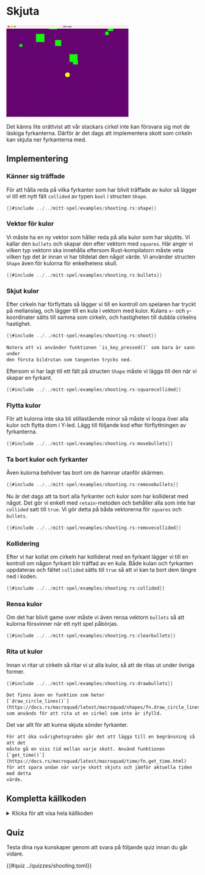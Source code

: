 # Skjuta

![Screenshot](images/shooting.gif#center)

Det känns lite orättvist att vår stackars cirkel inte kan försvara sig mot de
läskiga fyrkanterna. Därför är det dags att implementera skott som cirkeln kan
skjuta ner fyrkanterna med.

## Implementering

### Känner sig träffade

För att hålla reda på vilka fyrkanter som har blivit träffade av kulor så
lägger vi till ett nytt fält `collided` av typen `bool` i structen `Shape`.

```rust [hl,6]
{{#include ../../mitt-spel/examples/shooting.rs:shape}}
```

### Vektor för kulor

Vi måste ha en ny vektor som håller reda på alla kulor som har skjutits. Vi
kallar den `bullets` och skapar den efter vektorn med `squares`. Här anger vi
vilken typ vektorn ska innehålla eftersom Rust-kompilatorn måste veta vilken
typ det är innan vi har tilldelat den något värde. Vi använder structen
`Shape` även för kulorna för enkelhetens skull.

```rust
{{#include ../../mitt-spel/examples/shooting.rs:bullets}}
```

### Skjut kulor

Efter cirkeln har förflyttats så lägger vi till en kontroll om spelaren har
tryckt på mellanslag, och lägger till en kula i vektorn med kulor. Kulans `x`-
och `y`-koordinater sätts till samma som cirkeln, och hastigheten till dubbla
cirkelns hastighet.

```rust
{{#include ../../mitt-spel/examples/shooting.rs:shoot}}
```

```admonish notes
Notera att vi använder funktionen `is_key_pressed()` som bara är sann under
den första bildrutan som tangenten trycks ned.
```

Eftersom vi har lagt till ett fält på structen `Shape` måste vi lägga till den
när vi skapar en fyrkant.

```rust [hl,6]
{{#include ../../mitt-spel/examples/shooting.rs:squarecollided}}
```

### Flytta kulor

För att kulorna inte ska bli stillastående minor så måste vi loopa över alla
kulor och flytta dom i Y-led. Lägg till följande kod efter förflyttningen av
fyrkanterna.

```rust [hl,4-6]
{{#include ../../mitt-spel/examples/shooting.rs:movebullets}}
```

### Ta bort kulor och fyrkanter

Även kulorna behöver tas bort om de hamnar utanför skärmen.

```rust
{{#include ../../mitt-spel/examples/shooting.rs:removebullets}}
```

Nu är det dags att ta bort alla fyrkanter och kulor som har kolliderat med
något. Det gör vi enkelt med `retain`-metoden och behåller alla som inte har
`collided` satt till `true`. Vi gör detta på båda vektorerna för `squares` och
`bullets`.

```rust
{{#include ../../mitt-spel/examples/shooting.rs:removecollided}}
```

### Kollidering

Efter vi har kollat om cirkeln har kolliderat med en fyrkant lägger vi till en
kontroll om någon fyrkant blir träffad av en kula. Både kulan och fyrkanten
uppdateras och fältet `collided` sätts till `true` så att vi kan ta bort dem
längre ned i koden.

```rust
{{#include ../../mitt-spel/examples/shooting.rs:collided}}
```

### Rensa kulor

Om det har blivit game over måste vi även rensa vektorn `bullets` så att
kulorna försvinner när ett nytt spel påbörjas.

```rust [hl,3]
{{#include ../../mitt-spel/examples/shooting.rs:clearbullets}}
```

### Rita ut kulor

Innan vi ritar ut cirkeln så ritar vi ut alla kulor, så att de ritas ut under
övriga former.

```rust
{{#include ../../mitt-spel/examples/shooting.rs:drawbullets}}
```

```admonish info
Det finns även en funktion som heter
[`draw_circle_lines()`](https://docs.rs/macroquad/latest/macroquad/shapes/fn.draw_circle_lines.html)
som används för att rita ut en cirkel som inte är ifylld.
```

Det var allt för att kunna skjuta sönder fyrkanter.

```admonish tip title="Utmaning" class="challenge"
För att öka svårighetsgraden går det att lägga till en begränsning så att det
måste gå en viss tid mellan varje skott. Använd funktionen
[`get_time()`](https://docs.rs/macroquad/latest/macroquad/time/fn.get_time.html)
för att spara undan när varje skott skjuts och jämför aktuella tiden med detta
värde.
```

<div class="noprint">

## Kompletta källkoden

<details>
  <summary>Klicka för att visa hela källkoden</summary>

```rust
{{#include ../../mitt-spel/examples/shooting.rs:all}}
```
</details>
</div>

## Quiz

Testa dina nya kunskaper genom att svara på följande quiz innan du går vidare.

{{#quiz ../quizzes/shooting.toml}}
